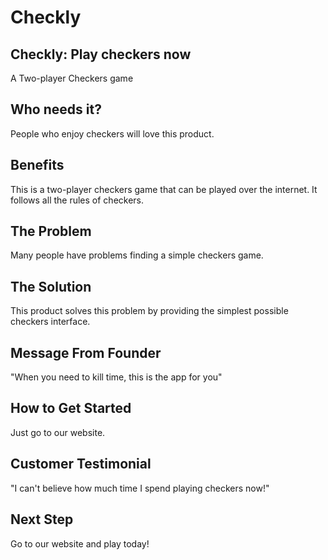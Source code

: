 # Checkly #


 
## Checkly: Play checkers now ##
  A Two-player Checkers game

## Who needs it? ##
  People who enjoy checkers will love this product. 

## Benefits ##
  This is a two-player checkers game that can be played over the internet. It follows all the rules of checkers. 

## The Problem ##
  Many people have problems finding a simple checkers game. 

## The Solution ##
  This product solves this problem by providing the simplest possible checkers interface. 

## Message From Founder ##
  "When you need to kill time, this is the app for you"

## How to Get Started ##
  Just go to our website. 

## Customer Testimonial ##
  "I can't believe how much time I spend playing checkers now!"

## Next Step ##
  Go to our website and play today! 
